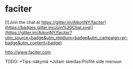 # faciter

[![Join the chat at https://gitter.im/AikonNY/faciter](https://badges.gitter.im/Join%20Chat.svg)](https://gitter.im/AikonNY/faciter?utm_source=badge&utm_medium=badge&utm_campaign=pr-badge&utm_content=badge)

http://www.faciter.com

TODO:
*Tips-näkymä
*Jotain skeidaa Profile side menuun
